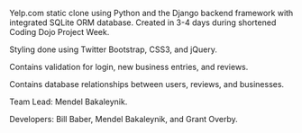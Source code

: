Yelp.com static clone using Python and the Django backend framework with integrated SQLite ORM database. Created in 3-4 days during shortened Coding Dojo Project Week.

Styling done using Twitter Bootstrap, CSS3, and jQuery. 

Contains validation for login, new business entries, and reviews.

Contains database relationships between users, reviews, and businesses. 

Team Lead: Mendel Bakaleynik.

Developers: Bill Baber, Mendel Bakaleynik, and Grant Overby.
